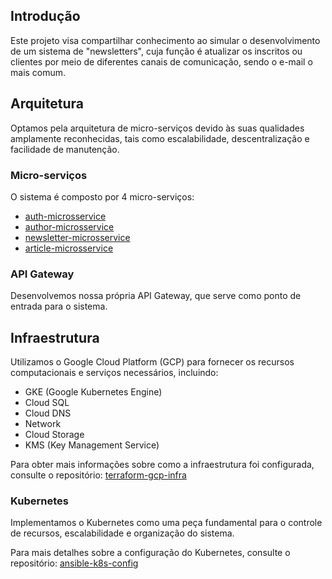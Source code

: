 ## Introdução

Este projeto visa compartilhar conhecimento ao simular o desenvolvimento de um sistema de "newsletters", cuja função é atualizar os inscritos ou clientes por meio de diferentes canais de comunicação, sendo o e-mail o mais comum.

## Arquitetura

Optamos pela arquitetura de micro-serviços devido às suas qualidades amplamente reconhecidas, tais como escalabilidade, descentralização e facilidade de manutenção.

### Micro-serviços

O sistema é composto por 4 micro-serviços:

- [auth-microsservice](https://github.com/Article-Newsletter-Organization/auth-microsservice)
- [author-microsservice](https://github.com/Article-Newsletter-Organization/author-microsservice)
- [newsletter-microsservice](https://github.com/Article-Newsletter-Organization/newsletter-microsservice)
- [article-microsservice](https://github.com/Article-Newsletter-Organization/article-microsservice)

### API Gateway

Desenvolvemos nossa própria API Gateway, que serve como ponto de entrada para o sistema.

## Infraestrutura

Utilizamos o Google Cloud Platform (GCP) para fornecer os recursos computacionais e serviços necessários, incluindo:

- GKE (Google Kubernetes Engine)
- Cloud SQL
- Cloud DNS
- Network
- Cloud Storage
- KMS (Key Management Service)

Para obter mais informações sobre como a infraestrutura foi configurada, consulte o repositório: [terraform-gcp-infra](https://github.com/Article-Newsletter-Organization/terraform-gcp-infra)

### Kubernetes

Implementamos o Kubernetes como uma peça fundamental para o controle de recursos, escalabilidade e organização do sistema.

Para mais detalhes sobre a configuração do Kubernetes, consulte o repositório: [ansible-k8s-config](https://github.com/Article-Newsletter-Organization/ansible-k8s-config)